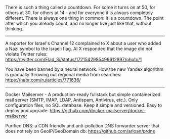 
There is such a thing called a countdown. For some it turns on at 50, for others at 30, for others at 14 - and for everyone it is always completely different. There is always one thing in common: it is a countdown. The point after which you already count, and no longer live just like that, without thinking.

----

A reporter for Israel's Channel 12 complained to X about a user who added a Nazi symbol to the Israeli flag. AI X responded that the image did not violate Twitter rules: https://twitter.com/Elad_Si/status/1721542985496612897/photo/1

You have been banned by a neural network. How the new Yandex algorithm is gradually throwing out regional media from searches: https://habr.com/ru/articles/771636/

----

Docker Mailserver - A production-ready fullstack but simple containerized mail server (SMTP, IMAP, LDAP, Antispam, Antivirus, etc.). Only configuration files, no SQL database. Keep it simple and versioned. Easy to deploy and upgrade: https://github.com/docker-mailserver/docker-mailserver

Purified DNS: a CDN friendly and anti-pollution DNS forwarder server that does not rely on GeoIP/GeoDomain db: https://github.com/arloan/prdns

